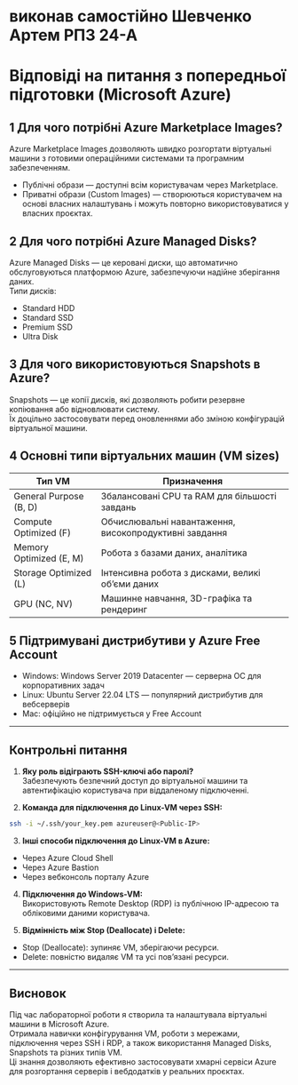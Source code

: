 # виконав самостійно Шевченко Артем РПЗ 24-А

# Відповіді на питання з попередньої підготовки (Microsoft Azure)

## 1️ Для чого потрібні Azure Marketplace Images?
Azure Marketplace Images дозволяють швидко розгортати віртуальні машини з готовими операційними системами та програмним забезпеченням.  
- Публічні образи — доступні всім користувачам через Marketplace.  
- Приватні образи (Custom Images) — створюються користувачем на основі власних налаштувань і можуть повторно використовуватися у власних проєктах.

## 2️ Для чого потрібні Azure Managed Disks?
Azure Managed Disks — це керовані диски, що автоматично обслуговуються платформою Azure, забезпечуючи надійне зберігання даних.  
Типи дисків:  
- Standard HDD  
- Standard SSD  
- Premium SSD  
- Ultra Disk

## 3️ Для чого використовуються Snapshots в Azure?
Snapshots — це копії дисків, які дозволяють робити резервне копіювання або відновлювати систему.  
Їх доцільно застосовувати перед оновленнями або зміною конфігурацій віртуальної машини.

## 4️ Основні типи віртуальних машин (VM sizes)

| Тип VM | Призначення |
|--------|------------|
| General Purpose (B, D) | Збалансовані CPU та RAM для більшості завдань |
| Compute Optimized (F) | Обчислювальні навантаження, високопродуктивні завдання |
| Memory Optimized (E, M) | Робота з базами даних, аналітика |
| Storage Optimized (L) | Інтенсивна робота з дисками, великі об’єми даних |
| GPU (NC, NV) | Машинне навчання, 3D-графіка та рендеринг |

## 5️ Підтримувані дистрибутиви у Azure Free Account
- Windows: Windows Server 2019 Datacenter — серверна ОС для корпоративних задач  
- Linux: Ubuntu Server 22.04 LTS — популярний дистрибутив для вебсерверів  
- Mac: офіційно не підтримується у Free Account

---

## Контрольні питання

1. **Яку роль відіграють SSH-ключі або паролі?**  
Забезпечують безпечний доступ до віртуальної машини та автентифікацію користувача при віддаленому підключенні.

2. **Команда для підключення до Linux-VM через SSH:**  
```bash
ssh -i ~/.ssh/your_key.pem azureuser@<Public-IP>
```

3. **Інші способи підключення до Linux-VM в Azure:**  
- Через Azure Cloud Shell  
- Через Azure Bastion  
- Через вебконсоль порталу Azure

4. **Підключення до Windows-VM:**  
Використовують Remote Desktop (RDP) із публічною IP-адресою та обліковими даними користувача.

5. **Відмінність між Stop (Deallocate) і Delete:**  
- Stop (Deallocate): зупиняє VM, зберігаючи ресурси.  
- Delete: повністю видаляє VM та усі пов’язані ресурси.

---

## Висновок
Під час лабораторної роботи я створила та налаштувала віртуальні машини в Microsoft Azure.  
Отримала навички конфігурування VM, роботи з мережами, підключення через SSH і RDP, а також використання Managed Disks, Snapshots та різних типів VM.  
Ці знання дозволяють ефективно застосовувати хмарні сервіси Azure для розгортання серверів і вебдодатків у реальних проєктах.
